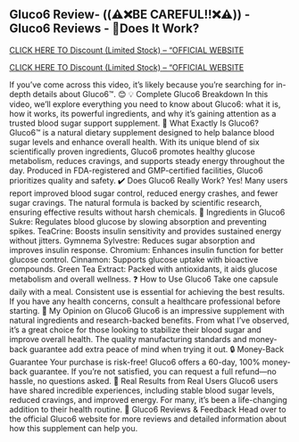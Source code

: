 ## Gluco6 Review- ((⚠️❌BE CAREFUL!!❌⚠️)) - Gluco6 Reviews - 🤔Does It Work?

[CLICK HERE TO Discount (Limited Stock) – “OFFICIAL WEBSITE](https://4023c5jm24fco29briheiu3y5x.hop.clickbank.net)

[CLICK HERE TO Discount (Limited Stock) – “OFFICIAL WEBSITE](https://4023c5jm24fco29briheiu3y5x.hop.clickbank.net)


If you’ve come across this video, it’s likely because you’re searching for in-depth details about Gluco6™. 😊
💡 Complete Gluco6 Breakdown
In this video, we’ll explore everything you need to know about Gluco6: what it is, how it works, its powerful ingredients, and why it’s gaining attention as a trusted blood sugar support supplement.
🧐 What Exactly Is Gluco6?
Gluco6™ is a natural dietary supplement designed to help balance blood sugar levels and enhance overall health. With its unique blend of six scientifically proven ingredients, Gluco6 promotes healthy glucose metabolism, reduces cravings, and supports steady energy throughout the day. Produced in FDA-registered and GMP-certified facilities, Gluco6 prioritizes quality and safety.
✔️ Does Gluco6 Really Work?
Yes! Many users report improved blood sugar control, reduced energy crashes, and fewer sugar cravings. The natural formula is backed by scientific research, ensuring effective results without harsh chemicals.
📝 Ingredients in Gluco6
Sukre: Regulates blood glucose by slowing absorption and preventing spikes.
TeaCrine: Boosts insulin sensitivity and provides sustained energy without jitters.
Gymnema Sylvestre: Reduces sugar absorption and improves insulin response.
Chromium: Enhances insulin function for better glucose control.
Cinnamon: Supports glucose uptake with bioactive compounds.
Green Tea Extract: Packed with antioxidants, it aids glucose metabolism and overall wellness.
❓ How to Use Gluco6
Take one capsule daily with a meal. Consistent use is essential for achieving the best results. If you have any health concerns, consult a healthcare professional before starting.
💖 My Opinion on Gluco6
Gluco6 is an impressive supplement with natural ingredients and research-backed benefits. From what I’ve observed, it’s a great choice for those looking to stabilize their blood sugar and improve overall health. The quality manufacturing standards and money-back guarantee add extra peace of mind when trying it out.
🔒 Money-Back Guarantee
Your purchase is risk-free! Gluco6 offers a 60-day, 100% money-back guarantee. If you’re not satisfied, you can request a full refund—no hassle, no questions asked.
🌟 Real Results from Real Users
Gluco6 users have shared incredible experiences, including stable blood sugar levels, reduced cravings, and improved energy. For many, it’s been a life-changing addition to their health routine.
📌 Gluco6 Reviews & Feedback
Head over to the official Gluco6 website for more reviews and detailed information about how this supplement can help you.
